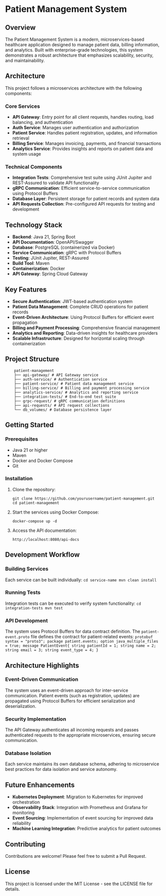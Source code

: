 # Patient Management System

## Overview

The Patient Management System is a modern, microservices-based healthcare application designed to manage patient data, billing information, and analytics. Built with enterprise-grade technologies, this system demonstrates a robust architecture that emphasizes scalability, security, and maintainability.

## Architecture

This project follows a microservices architecture with the following components:

### Core Services

- **API Gateway**: Entry point for all client requests, handles routing, load balancing, and authentication
- **Auth Service**: Manages user authentication and authorization
- **Patient Service**: Handles patient registration, updates, and information retrieval
- **Billing Service**: Manages invoicing, payments, and financial transactions
- **Analytics Service**: Provides insights and reports on patient data and system usage

### Technical Components

- **Integration Tests**: Comprehensive test suite using JUnit Jupiter and REST-Assured to validate API functionality
- **gRPC Communication**: Efficient service-to-service communication using Protocol Buffers
- **Database Layer**: Persistent storage for patient records and system data
- **API Requests Collection**: Pre-configured API requests for testing and development

## Technology Stack

- **Backend**: Java 21, Spring Boot
- **API Documentation**: OpenAPI/Swagger
- **Database**: PostgreSQL (containerized via Docker)
- **Service Communication**: gRPC with Protocol Buffers
- **Testing**: JUnit Jupiter, REST-Assured
- **Build Tool**: Maven
- **Containerization**: Docker
- **API Gateway**: Spring Cloud Gateway

## Key Features

- **Secure Authentication**: JWT-based authentication system
- **Patient Data Management**: Complete CRUD operations for patient records
- **Event-Driven Architecture**: Using Protocol Buffers for efficient event propagation
- **Billing and Payment Processing**: Comprehensive financial management
- **Analytics and Reporting**: Data-driven insights for healthcare providers
- **Scalable Infrastructure**: Designed for horizontal scaling through containerization

## Project Structure
```
    patient-management
    ├── api-gateway/ # API Gateway service
    ├── auth-service/ # Authentication service
    ├── patient-service/ # Patient data management service
    ├── billing-service/ # Billing and payment processing service
    ├── analytics-service/ # Analytics and reporting service
    ├── integration-tests/ # End-to-end test suite 
    ├── grpc-request/ # gRPC communication definitions
    ├── api-requests/ # API request collections
    └── db_volumes/ # Database persistence layer
```

## Getting Started

### Prerequisites

- Java 21 or higher
- Maven
- Docker and Docker Compose
- Git

### Installation

1. Clone the repository:
   ```
   git clone https://github.com/yourusername/patient-management.git
   cd patient-management
   ```

2. Start the services using Docker Compose:
   ```
   docker-compose up -d
   ```

3. Access the API documentation:
   ```
   http://localhost:8080/api-docs
   ```

## Development Workflow

### Building Services

Each service can be built individually:
    ```
    cd service-name mvn clean install
    ```

### Running Tests

Integration tests can be executed to verify system functionality:
    ```
    cd integration-tests mvn test
    ```

### API Development

The system uses Protocol Buffers for data contract definition. The `patient-event.proto` file defines the contract for patient-related events:
    ```
    protobuf syntax = "proto3";
    package patient.events;
    option java_multiple_files = true;
    message PatientEvent{ string patientId = 1; string name = 2; string email = 3; string event_type = 4; }
    ```


## Architecture Highlights

### Event-Driven Communication

The system uses an event-driven approach for inter-service communication. Patient events (such as registration, updates) are propagated using Protocol Buffers for efficient serialization and deserialization.

### Security Implementation

The API Gateway authenticates all incoming requests and passes authenticated requests to the appropriate microservices, ensuring secure communication.

### Database Isolation

Each service maintains its own database schema, adhering to microservice best practices for data isolation and service autonomy.

## Future Enhancements

- **Kubernetes Deployment**: Migration to Kubernetes for improved orchestration
- **Observability Stack**: Integration with Prometheus and Grafana for monitoring
- **Event Sourcing**: Implementation of event sourcing for improved data reliability
- **Machine Learning Integration**: Predictive analytics for patient outcomes

## Contributing

Contributions are welcome! Please feel free to submit a Pull Request.

## License

This project is licensed under the MIT License - see the LICENSE file for details.